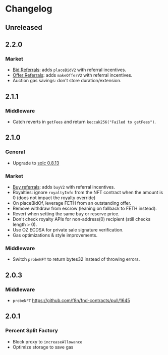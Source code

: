# Changelog

## Unreleased

## 2.2.0

### Market

- [Bid Referrals](https://github.com/f8n/fnd-contracts/pull/1782): adds `placeBidV2` with referral incentives.
- [Offer Referrals](https://github.com/f8n/fnd-contracts/pull/1790): adds `makeOfferV2` with referral incentives.
- Auction gas savings: don't store duration/extension.

## 2.1.1

### Middleware

- Catch reverts in `getFees` and return `keccak256("Failed to getFees")`.

## 2.1.0

### General

- Upgrade to [solc 0.8.13](https://github.com/ethereum/solidity/releases/tag/v0.8.13)

### Market

- [Buy referrals](https://github.com/f8n/fnd-contracts/pull/1726): adds `buyV2` with referral incentives.
- Royalties: ignore `royaltyInfo` from the NFT contract when the amount is 0 (does not impact the royalty override)
- On placeBidOf, leverage FETH from an outstanding offer.
- Remove withdraw from escrow (leaning on fallback to FETH instead).
- Revert when setting the same buy or reserve price.
- Don't check royalty APIs for non-address(0) recipient (still checks length > 0).
- Use OZ ECDSA for private sale signature verification.
- Gas optimizations & style improvements.

### Middleware

- Switch `probeNFT` to return bytes32 instead of throwing errors.

## 2.0.3

### Middleware

- `probeNFT` https://github.com/f8n/fnd-contracts/pull/1645

## 2.0.1

### Percent Split Factory

- Block proxy to `increaseAllowance`
- Optimize storage to save gas
